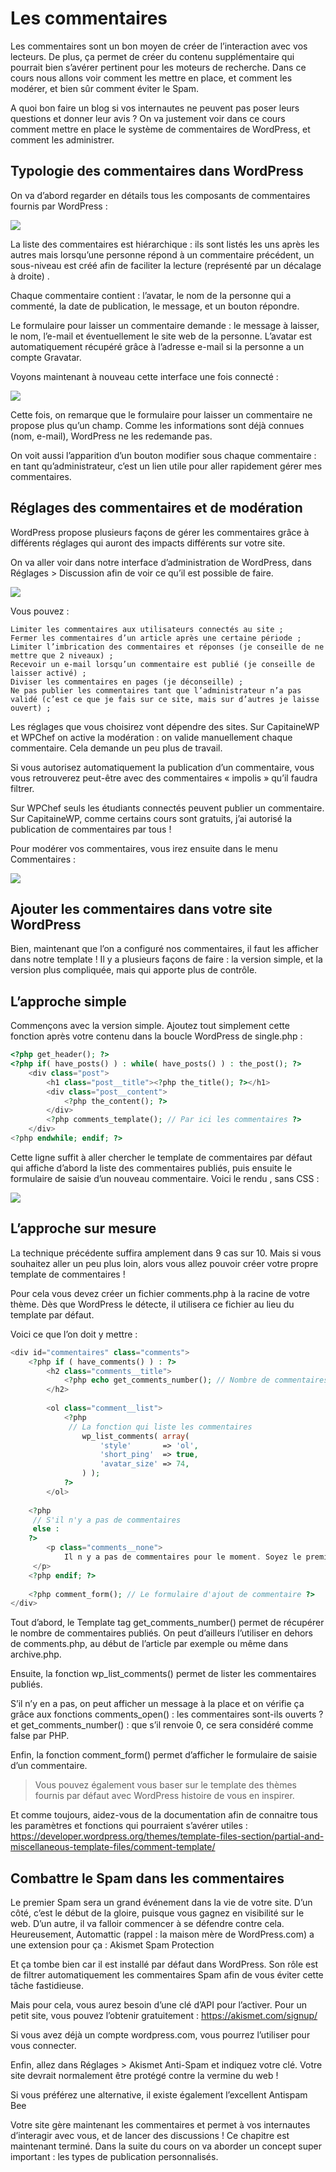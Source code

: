 # Les commentaires

Les commentaires sont un bon moyen de créer de l’interaction avec vos lecteurs. De plus, ça permet de créer du contenu supplémentaire qui pourrait bien s’avérer pertinent pour les moteurs de recherche. Dans ce cours nous allons voir comment les mettre en place, et comment les modérer, et bien sûr comment éviter le Spam.

A quoi bon faire un blog si vos internautes ne peuvent pas poser leurs questions et donner leur avis ? On va justement voir dans ce cours comment mettre en place le système de commentaires de WordPress, et comment les administrer.

## Typologie des commentaires dans WordPress

On va d’abord regarder en détails tous les composants de commentaires fournis par WordPress :

![](https://capitainewp.io/wp-content/uploads/2019/02/commentaires-non-connecte-1600x1015.jpg.webp)

La liste des commentaires est hiérarchique : ils sont listés les uns après les autres mais lorsqu’une personne répond à un commentaire précédent, un sous-niveau est créé afin de faciliter la lecture (représenté par un décalage à droite) .

Chaque commentaire contient : l’avatar, le nom de la personne qui a commenté, la date de publication, le message, et un bouton répondre.

Le formulaire pour laisser un commentaire demande : le message à laisser, le nom, l’e-mail et éventuellement le site web de la personne. L’avatar est automatiquement récupéré grâce à l’adresse e-mail si la personne a un compte Gravatar.

Voyons maintenant à nouveau cette interface une fois connecté :

![](https://capitainewp.io/wp-content/uploads/2019/02/commentaire-connecte-1600x1022.jpg.webp)

Cette fois, on remarque que le formulaire pour laisser un commentaire ne propose plus qu’un champ. Comme les informations sont déjà connues (nom, e-mail), WordPress ne les redemande pas.

On voit aussi l’apparition d’un bouton modifier sous chaque commentaire : en tant qu’administrateur, c’est un lien utile pour aller rapidement gérer mes commentaires.

## Réglages des commentaires et de modération

WordPress propose plusieurs façons de gérer les commentaires grâce à différents réglages qui auront des impacts différents sur votre site.

On va aller voir dans notre interface d’administration de WordPress, dans Réglages > Discussion afin de voir ce qu’il est possible de faire.

![](https://capitainewp.io/wp-content/uploads/2019/02/reglages-discussion-commentaires-1600x1229.jpg.webp)

Vous pouvez :

    Limiter les commentaires aux utilisateurs connectés au site ;
    Fermer les commentaires d’un article après une certaine période ;
    Limiter l’imbrication des commentaires et réponses (je conseille de ne mettre que 2 niveaux) ;
    Recevoir un e-mail lorsqu’un commentaire est publié (je conseille de laisser activé) ;
    Diviser les commentaires en pages (je déconseille) ;
    Ne pas publier les commentaires tant que l’administrateur n’a pas validé (c’est ce que je fais sur ce site, mais sur d’autres je laisse ouvert) ;

Les réglages que vous choisirez vont dépendre des sites. Sur CapitaineWP et WPChef on active la modération : on valide manuellement chaque commentaire. Cela demande un peu plus de travail.

Si vous autorisez automatiquement la publication d’un commentaire, vous vous retrouverez peut-être avec des commentaires « impolis » qu’il faudra filtrer.

Sur WPChef seuls les étudiants connectés peuvent publier un commentaire. Sur CapitaineWP, comme certains cours sont gratuits, j’ai autorisé la publication de commentaires par tous !

Pour modérer vos commentaires, vous irez ensuite dans le menu Commentaires :

![](https://capitainewp.io/wp-content/uploads/2019/02/gestion-commentaires-1600x1045.jpg.webp)

## Ajouter les commentaires dans votre site WordPress

Bien, maintenant que l’on a configuré nos commentaires, il faut les afficher dans notre template ! Il y a plusieurs façons de faire : la version simple, et la version plus compliquée, mais qui apporte plus de contrôle.

## L’approche simple

Commençons avec la version simple. Ajoutez tout simplement cette fonction après votre contenu dans la boucle WordPress de single.php :

```php
<?php get_header(); ?>
<?php if( have_posts() ) : while( have_posts() ) : the_post(); ?>
    <div class="post">
        <h1 class="post__title"><?php the_title(); ?></h1>
        <div class="post__content">
            <?php the_content(); ?>
        </div>
        <?php comments_template(); // Par ici les commentaires ?>
    </div>
<?php endwhile; endif; ?>
```

Cette ligne suffit à aller chercher le template de commentaires par défaut qui affiche d’abord la liste des commentaires publiés, puis ensuite le formulaire de saisie d’un nouveau commentaire. Voici le rendu , sans CSS :

![](https://capitainewp.io/wp-content/uploads/2019/02/commentaires-template-defaut-1600x1324.jpg)

## L’approche sur mesure

La technique précédente suffira amplement dans 9 cas sur 10. Mais si vous souhaitez aller un peu plus loin, alors vous allez pouvoir créer votre propre template de commentaires !

Pour cela vous devez créer un fichier comments.php à la racine de votre thème. Dès que WordPress le détecte, il utilisera ce fichier au lieu du template par défaut.

Voici ce que l’on doit y mettre :

```php
<div id="commentaires" class="comments">
    <?php if ( have_comments() ) : ?>
        <h2 class="comments__title">
            <?php echo get_comments_number(); // Nombre de commentaires ?> Commentaire(s)
        </h2>
    
        <ol class="comment__list">
            <?php
             // La fonction qui liste les commentaires
                wp_list_comments( array(
                    'style'       => 'ol',
                    'short_ping'  => true,
                    'avatar_size' => 74,
                ) );
            ?>
        </ol>
        
    <?php 
     // S'il n'y a pas de commentaires
     else : 
    ?>
        <p class="comments__none">
            Il n y a pas de commentaires pour le moment. Soyez le premier à participer !
     </p>
    <?php endif; ?>
 
    <?php comment_form(); // Le formulaire d'ajout de commentaire ?>
</div>
```

Tout d’abord, le Template tag get_comments_number() permet de récupérer le nombre de commentaires publiés. On peut d’ailleurs l’utiliser en dehors de comments.php, au début de l’article par exemple ou même dans archive.php.

Ensuite, la fonction wp_list_comments() permet de lister les commentaires publiés.

S’il n’y en a pas, on peut afficher un message à la place et on vérifie ça grâce aux fonctions comments_open() : les commentaires sont-ils ouverts ? et get_comments_number() : que s’il renvoie 0, ce sera considéré comme false par PHP.

Enfin, la fonction comment_form() permet d’afficher le formulaire de saisie d’un commentaire.

> Vous pouvez également vous baser sur le template des thèmes fournis par défaut avec WordPress histoire de vous en inspirer.

Et comme toujours, aidez-vous de la documentation afin de connaitre tous les paramètres et fonctions qui pourraient s’avérer utiles : <https://developer.wordpress.org/themes/template-files-section/partial-and-miscellaneous-template-files/comment-template/>

## Combattre le Spam dans les commentaires

Le premier Spam sera un grand événement dans la vie de votre site. D’un côté, c’est le début de la gloire, puisque vous gagnez en visibilité sur le web. D’un autre, il va falloir commencer à se défendre contre cela. Heureusement, Automattic (rappel : la maison mère de WordPress.com) a une extension pour ça : Akismet Spam Protection

Et ça tombe bien car il est installé par défaut dans WordPress. Son rôle est de filtrer automatiquement les commentaires Spam afin de vous éviter cette tâche fastidieuse.

Mais pour cela, vous aurez besoin d’une clé d’API pour l’activer. Pour un petit site, vous pouvez l’obtenir gratuitement : <https://akismet.com/signup/>

Si vous avez déjà un compte wordpress.com, vous pourrez l’utiliser pour vous connecter.

Enfin, allez dans Réglages > Akismet Anti-Spam et indiquez votre clé. Votre site devrait normalement être protégé contre la vermine du web !

Si vous préférez une alternative, il existe également l’excellent Antispam Bee

Votre site gère maintenant les commentaires et permet à vos internautes d’interagir avec vous, et de lancer des discussions ! Ce chapitre est maintenant terminé. Dans la suite du cours on va aborder un concept super important : les types de publication personnalisés.

